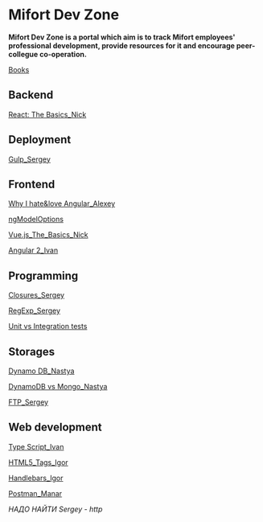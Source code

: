 # Mifort Dev Zone

**Mifort Dev Zone is a portal which aim is to track Mifort employees' professional development, provide resources for it and encourage peer-collegue co-operation.**

[Books](https://github.com/AlexKolonitsky/mifort-dev/blob/master/Bibliography.md)

## Backend
[React: The Basics_Nick](./Articles/Backend/React:_TheBasics_Nick.md)

## Deployment
[Gulp_Sergey](./Articles/Deployment/Gulp_Sergey.md)

## Frontend

[Why I hate&love Angular_Alexey](./Articles/Frontend/Why_I_hate&love_Angular-Alexey.md)

[ngModelOptions](./Articles/Frontend/ngModelOptions.md)

[Vue.js_The_Basics_Nick](./Articles/Frontend/Vue.js_The_Basics_Nick.md)

[Angular 2_Ivan](./Articles/Frontend/Angular_2_Ivan.md)

## Programming
[Closures_Sergey](./Articles/Programming/Closures_Sergey.md)

[RegExp_Sergey](./Articles/rogramming/Closures_Sergey.md)

[Unit vs Integration tests](./Articles/Programming/Unit_vs_Integration_+_mock_vs_stub.md)

## Storages
[Dynamo DB_Nastya](./Articles/Storages/DynamoDB_Nastya.md)

[DynamoDB vs Mongo_Nastya](./Articles/Storages/ENG.DynamoDB_vs_MongoDB-Nastya.md)

[FTP_Sergey](./Articles/Storages/FTP_Sergey.md)

## Web development

[Type Script_Ivan](./Articles/Web_Development/Type_Script_Ivan.md)

[HTML5_Tags_Igor](./Articles/Web_Development/HTML5_Tags_Igor)

[Handlebars_Igor](./Articles/Web_Development/Handlebars_Igor.md)

[Postman_Manar](https://github.com/AlexKolonitsky/mifort-dev/tree/master/Articles/Web_Development/Postman_Manar)

_НАДО НАЙТИ Sergey - http_
